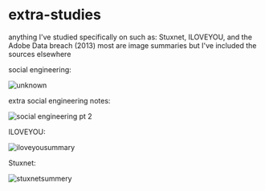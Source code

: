 # extra-studies
anything I've studied specifically on such as: Stuxnet, ILOVEYOU, and the Adobe Data breach (2013)
most are image summaries but I've included the sources elsewhere

social engineering:

![unknown](https://user-images.githubusercontent.com/77043377/147541083-01a0b198-44de-488b-811e-a7ecebb119c4.png)
 
 extra social engineering notes:
 
![social engineering pt 2](https://user-images.githubusercontent.com/77043377/147541573-92c2f7e6-8f7f-461e-b5d1-5a60c1a6e1a1.png)

ILOVEYOU:

![iloveyousummary](https://user-images.githubusercontent.com/77043377/147548556-7a961fa4-ff96-48d9-b1d4-e163af85409a.png)

Stuxnet:

![stuxnetsummery](https://user-images.githubusercontent.com/77043377/147618605-74bccd8b-b17d-4e99-ae75-f3e94818bde6.png)

